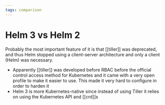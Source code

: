 ```yaml
---
tags: comparison
---
```


# Helm 3 vs Helm 2
Probably the most important feature of it is that [[tiller]] was deprecated, and thus Helm stopped using a client-server architecture and only a client (Helm) was necessary.

* Apparently [[tiller]] was developed before RBAC before the official control access method for Kubernetes and it came with a very open profile to make it easier to use. This made it very hard to configure in order to harden it
* Helm 3 is more Kubernetes-native since instead of using Tiller it relies on using the Kubernetes API and [[crd]]s
